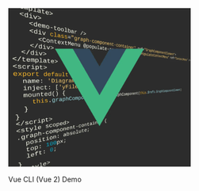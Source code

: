 <img src="../../resources/image/vue-cli.png" alt="demo-thumbnail" height="320"/>

Vue CLI (Vue 2) Demo
